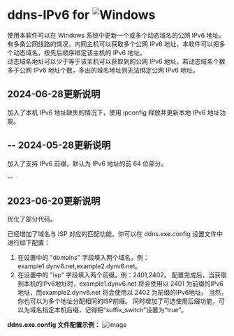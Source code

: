 # ddns-IPv6 for ![Windows](https://img.shields.io/badge/-Windows-0078D6?style=flat-square&logo=Windows&logoColor=white)  

使用本软件可以在 Windows 系统中更新一个或多个动态域名的公网 IPv6 地址。<br>
有多条公网线路的情况，内网主机可以获取多个公网 IPv6 地址，本软件可以把多个动态域名，按先后顺序绑定该主机的 IPv6 地址。<br>
动态域名地址可以少于等于该主机可以获取到的公网 IPv6 地址，若动态域名个数多于公网 IPv6 地址个数，多出的域名地址则无法绑定公网 IPv6 地址。


2024-06-28更新说明
--
加入了本机 IPv6 地址缺失的情况下，使用 ipconfig 释放并更新本地 IPv6 地址功能。


--
2024-05-28更新说明
--
加入了支持 IPv6 前缀，默认为 IPv6 地址的前 64 位部分。

--

2023-06-20更新说明
--
优化了部分代码。

已经增加了域名与 ISP 对应的匹配功能。你可以在 ddns.exe.config 设置文件中进行如下配置：
1. 在设置中的 "domains" 字段填入两个域名，例：example1.dynv6.net,example2.dynv6.net。
2. 在设置中的 "isp" 字段填入两个前缀，例：2401,2402。
配置完成后，当获取到本机的IPv6地址时，example1.dynv6.net 将会使用以 2401 为前缀的IPv6地址，而example2.dynv6.net 将会使用以 2402 为前缀的IPv6地址。
当然，你也可以为多个地址分配相同的ISP前缀。
同时增加了可选使用后缀功能，可以为域名指定本机后缀，记得把“suffix_switch”设置为“true”。

**ddns.exe.config 文件配置示例：**
![image](https://github.com/Sanhom365/ddns/assets/58111416/61939bbb-858e-45c3-a8a9-ee3f1e85c54a)
